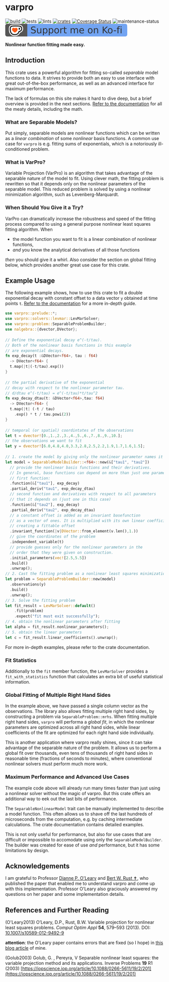 # varpro

![build](https://github.com/geo-ant/varpro/actions/workflows/build.yml/badge.svg?branch=main)
![tests](https://github.com/geo-ant/varpro/actions/workflows/tests.yml/badge.svg?branch=main)
![lints](https://github.com/geo-ant/varpro/actions/workflows/lints.yml/badge.svg?branch=main)
[![crates](https://img.shields.io/crates/v/varpro)](https://crates.io/crates/varpro)
[![Coverage Status](https://coveralls.io/repos/github/geo-ant/varpro/badge.svg?branch=main)](https://coveralls.io/github/geo-ant/varpro?branch=main)
![maintenance-status](https://img.shields.io/badge/maintenance-actively--developed-brightgreen.svg)
[![crates](https://raw.githubusercontent.com/geo-ant/user-content/refs/heads/main/ko-fi-support.svg)](https://ko-fi.com/geoant)

**Nonlinear function fitting made easy.**

## Introduction

This crate uses a powerful algorithm for fitting so-called _separable_ model
functions to data. It strives to provide both an easy to use interface with
great out-of-the-box performance, as well as an advanced interface for maximum
performance.

The lack of formulas on this site makes it hard to dive deep, but a brief
overview is provided in the next sections. [Refer to the documentation](https://docs.rs/varpro/)
for all the meaty details, including the math.

### What are Separable Models?

Put simply, separable models are nonlinear functions which can be 
written as a *linear combination* of some *nonlinear* basis functions.
A common use case for `varpro` is e.g. fitting sums of exponentials,
which is a notoriously ill-conditioned problem.

### What is VarPro?

Variable Projection (VarPro) is an algorithm that takes advantage of the separable
nature of the model to fit. Using clever math, the fitting problem is rewritten so that
it depends only on the nonlinear parameters of the separable model. This reduced problem
is solved by using a nonlinear minimization algorithm, such as Levenberg-Marquardt.

### When Should You Give it a Try?

VarPro can dramatically increase the robustness and speed of the fitting process
compared to using a general purpose nonlinear least squares fitting algorithm. When

* the model function you want to fit is a linear combination of nonlinear functions,
* _and_ you know the analytical derivatives of all those functions

_then_ you should give it a whirl. Also consider the section on global fitting below,
which provides another great use case for this crate.

## Example Usage

The following example shows, how to use this crate to fit a double exponential decay
with constant offset to a data vector `y` obtained at time points `t`. 
[Refer to the documentation](https://docs.rs/varpro/) for a more in-depth guide.

```rust
use varpro::prelude::*;
use varpro::solvers::levmar::LevMarSolver;
use varpro::problem::SeparableProblemBuilder;
use nalgebra::{dvector,DVector};

// Define the exponential decay e^(-t/tau).
// Both of the nonlinear basis functions in this example
// are exponential decays.
fn exp_decay(t :&DVector<f64>, tau : f64) 
  -> DVector<f64> {
  t.map(|t|(-t/tau).exp())
}

// the partial derivative of the exponential
// decay with respect to the nonlinear parameter tau.
// d/dtau e^(-t/tau) = e^(-t/tau)*t/tau^2
fn exp_decay_dtau(t: &DVector<f64>,tau: f64) 
  -> DVector<f64> {
  t.map(|t| (-t / tau)
    .exp() * t / tau.powi(2))
}

// temporal (or spatial) coordintates of the observations
let t = dvector![0.,1.,2.,3.,4.,5.,6.,7.,8.,9.,10.];
// the observations we want to fit
let y = dvector![6.0,4.8,4.0,3.3,2.8,2.5,2.2,1.9,1.7,1.6,1.5];

// 1. create the model by giving only the nonlinear parameter names it depends on
let model = SeparableModelBuilder::<f64>::new(&["tau1", "tau2"])
  // provide the nonlinear basis functions and their derivatives.
  // In general, base functions can depend on more than just one parameter.
  // first function:
  .function(&["tau1"], exp_decay)
  .partial_deriv("tau1", exp_decay_dtau)
  // second function and derivatives with respect to all parameters
  // that it depends on (just one in this case)
  .function(&["tau2"], exp_decay)
  .partial_deriv("tau2", exp_decay_dtau)
  // a constant offset is added as an invariant basefunction
  // as a vector of ones. It is multiplied with its own linear coefficient,
  // creating a fittable offset
  .invariant_function(|v|DVector::from_element(v.len(),1.))
  // give the coordinates of the problem
  .independent_variable(t)
  // provide guesses only for the nonlinear parameters in the
  // order that they were given on construction.
  .initial_parameters(vec![2.5,5.5])
  .build()
  .unwrap();
// 2. Cast the fitting problem as a nonlinear least squares minimization problem
let problem = SeparableProblemBuilder::new(model)
  .observations(y)
  .build()
  .unwrap();
// 3. Solve the fitting problem
let fit_result = LevMarSolver::default()
    .fit(problem)
    .expect("fit must exit successfully");
// 4. obtain the nonlinear parameters after fitting
let alpha = fit_result.nonlinear_parameters();
// 5. obtain the linear parameters
let c = fit_result.linear_coefficients().unwrap();
```

For more in-depth examples, please refer to the crate documentation.

### Fit Statistics

Additionally to the `fit` member function,
the `LevMarSolver` provides a `fit_with_statistics` function that calculates
an extra bit of useful statistical information.

### Global Fitting of Multiple Right Hand Sides

In the example above, we have passed a single column vector as the observations.
The library also allows fitting multiple right hand sides, by constructing a
problem via `SeparableProblem::mrhs`. When fitting multiple right hand sides,
`varpro` will performa a _global fit_, in which the nonlinear parameters are optimized
across all right hand sides, while linear coefficients of the fit are optimized for
each right hand side individually.

This is another application where varpro really shines, since it can take advantage
of the separable nature of the problem. It allows us to perform a global fit over thousands,
even tens of thousands of right hand sides in reasonable time (fractions of seconds to minutes),
where conventional nonlinear solvers must perform much more work.

### Maximum Performance and Advanced Use Cases

The example code above will already run many times faster
than just using a nonlinear solver without the magic of varpro.
But this crate offers an additional way to eek out the last bits of performance.

The `SeparableNonlinearModel` trait can be manually implemented to describe a
model function. This often allows us to shave off the last hundreds of microseconds
from the computation, e.g. by caching intermediate calculations. The crate documentation
contains detailed examples.

This is not only useful for performance, but also for use cases that are difficult
or impossible to accomodate using only the `SeparableModelBuilder`. The builder
was created for ease of use _and_ performance, but it has some limitations by design.

## Acknowledgements

I am grateful to Professor [Dianne P. O'Leary](http://www.cs.umd.edu/~oleary/)
and [Bert W. Rust &#10013;](https://math.nist.gov/~BRust/), who published the paper that 
enabled me to understand varpro and come up with this implementation.
Professor O'Leary also graciously answered my questions on her paper and
some implementation details.

## References and Further Reading

(O'Leary2013) O’Leary, D.P., Rust, B.W. Variable projection for nonlinear least squares problems.
*Comput Optim Appl* **54**, 579–593 (2013). DOI: [10.1007/s10589-012-9492-9](https://doi.org/10.1007/s10589-012-9492-9)

**attention**: the O'Leary paper contains errors that are fixed (so I hope)
in [this blog article](https://geo-ant.github.io/blog/2020/variable-projection-part-1-fundamentals/) of mine.

(Golub2003) Golub, G. , Pereyra, V Separable nonlinear least squares:
the variable projection method and its applications. Inverse Problems **19** R1 (2003)
[https://iopscience.iop.org/article/10.1088/0266-5611/19/2/201](https://iopscience.iop.org/article/10.1088/0266-5611/19/2/201)
